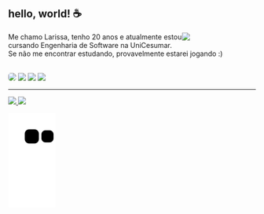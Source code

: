 <h2>hello, world! ☕</h2>
<img align="right" width="150" src="https://i.picasion.com/pic92/303eb8345dace09a13389fa7e8d1c6c1.gif"/> 
<div style="display: inline_block">
  
Me chamo Larissa, tenho 20 anos e atualmente estou cursando Engenharia de Software na UniCesumar. <br> Se não me encontrar estudando, provavelmente estarei jogando :)
<br>
  
  
</div>

<div style="display: inline_block"><br>
  <a href="https://www.instagram.com/larisncode/" target="_blank"><img src="https://img.shields.io/badge/Instagram-E4405F?style=for-the-badge&logo=instagram&logoColor=white" target="_blank" style="border-radius: 5px;"></a>
  <a href="https://twitter.com/larisncode" target="_blank"><img src="https://img.shields.io/badge/Twitter-1DA1F2?style=for-the-badge&logo=twitter&logoColor=white" target="_blank"></a>
  <a href="https://www.linkedin.com/in/larisn/" target="_blank"><img src="https://img.shields.io/badge/-LinkedIn-%230077B5?style=for-the-badge&logo=linkedin&logoColor=white" target="_blank"></a>
  <a href="mailto:contatolarisn@gmail.com" target="_blank"><img src="https://img.shields.io/badge/Gmail-D14836?style=for-the-badge&logo=gmail&logoColor=white" target="_blank"></a>
</div>
<hr>
<div>
 <a href="https://github.com/larisn">
 <img width="52%" src="https://github-readme-stats-git-masterrstaa-rickstaa.vercel.app/api?username=larisn&show_icons=true&theme=nord&include_all_commits=true&count_private=true"/>
 <img width="45%" src="https://github-readme-stats-sigma-five.vercel.app/api/top-langs/?username=larisn&layout=compact&langs_count=7&theme=nord"/>
</div> 

  ![Snake animation](https://github.com/rafaballerini/rafaballerini/blob/output/github-contribution-grid-snake.svg)
